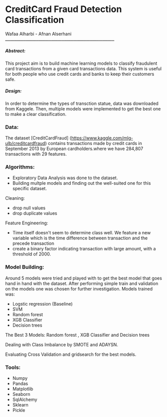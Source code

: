 # CreditCard Fraud Detection Classification


Wafaa Alharbi - Afnan Alserhani
</br>
ـــــــــــــــــــــــــــــــــــــــــــــــــــــــــــــــــــــــــــــــــــــ


##### Abstract:
This project aim is to build machine learning models to classify fraudulent card transactions from a given card transactions data.
This system is useful for both people who use credit cards and banks to keep their customers safe.

##### Design:
In order to determine the types of transction statue, data was downloaded from Kaggele. Then, multiple models were implemented to get the best one to make a clear classification.

### Data:
The dataset [CreditCardFraud] (https://www.kaggle.com/mlg-ulb/creditcardfraud)
 contains transactions made by credit cards in September 2013 by European cardholders.where we have 284,807 transactions with 29 features.
 
### Algorithms:
- Exploratory Data Analysis was done to the dataset.
- Building multple models and finding out the well-suited one for this specific dataset.

Cleaning:
- drop null values
- drop duplicate values

Feature Engineering:
- Time itself doesn't seem to determine class well. We feature a new variable which is the time difference between transaction and the precede transaction
- create a binary factor indicating transaction with large amount, with a threshold of 2000.

### Model Building: 
Around 5 models were tried and played with to get the best model that goes hand in hand with the dataset. After performing simple train and validation on the  models one was chosen for further investigation. Models trained was:
- Logstic regression (Baseline)
- SVM
- Random forest
- XGB Classifier
- Decision trees

The Best 3 Models:  Random forest , XGB Classifier and Decision trees
</br>

Dealing with Class Imbalance by SMOTE and ADAYSN.
</br>

Evaluating Cross Validation and gridsearch for the best models.
</br>

### Tools:
- Numpy 
- Pandas 
- Matplotlib 
- Seaborn 
- SqlAlchemy 
- Sklearn 
- Pickle
